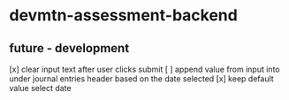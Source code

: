 # devmtn-assessment-backend

## future - development

[x] clear input text after user clicks submit
[ ] append value from input into under journal entries header based on the date selected
[x] keep default value select date
